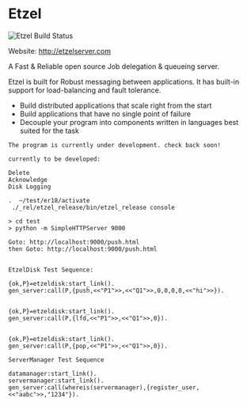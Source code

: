 # Etzel

![Etzel Build Status](https://travis-ci.org/evnix/etzel.svg?branch=master)

Website: http://etzelserver.com

A Fast & Reliable open source Job delegation & queueing server.

Etzel is built for Robust messaging between applications. It has built-in support for load-balancing and fault tolerance.

- Build distributed applications that scale right from the start
- Build applications that have no single point of failure
- Decouple your program into components written in languages best suited for the task

````
The program is currently under development. check back soon!

currently to be developed:

Delete
Acknowledge
Disk Logging

.  ~/test/er18/activate
 ./_rel/etzel_release/bin/etzel_release console

````


````
> cd test
> python -m SimpleHTTPServer 9000

Goto: http://localhost:9000/push.html 
then Goto: http://localhost:9000/push.html

````


````

EtzelDisk Test Sequence:

{ok,P}=etzeldisk:start_link().
gen_server:call(P,{push,<<"P1">>,<<"Q1">>,0,0,0,0,<<"hi">>}).


{ok,P}=etzeldisk:start_link().
gen_server:call(P,{lfd,<<"P1">>,<<"Q1">>,0}).


{ok,P}=etzeldisk:start_link().
gen_server:call(P,{pop,<<"P1">>,<<"Q1">>,0}).

````

````
ServerManager Test Sequence

datamanager:start_link().
servermanager:start_link().
gen_server:call(whereis(servermanager),{register_user,<<"aabc">>,"1234"}).

````

